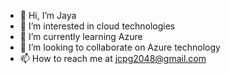 - 👋 Hi, I’m Jaya
- 👀 I’m interested in cloud technologies
- 🌱 I’m currently learning Azure
- 💞️ I’m looking to collaborate on Azure technology
- 📫 How to reach me at jcpg2048@gmail.com

<!---
jcpg2048/jcpg2048 is a ✨ special ✨ repository because its `README.md` (this file) appears on your GitHub profile.
You can click the Preview link to take a look at your changes.
--->
